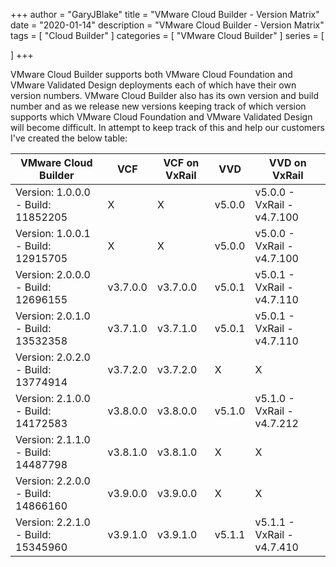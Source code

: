 +++
author = "GaryJBlake"
title = "VMware Cloud Builder - Version Matrix"
date = "2020-01-14"
description = "VMware Cloud Builder - Version Matrix"
tags = [
    "Cloud Builder"
]
categories = [
    "VMware Cloud Builder"
]
series = [

]
+++

VMware Cloud Builder supports both VMware Cloud Foundation and VMware Validated Design deployments each of which have their own version numbers. VMware Cloud Builder also has its own version and build number and as we release new versions keeping track of which version supports which VMware Cloud Foundation and VMware Validated Design will become difficult. In attempt to keep track of this and help our customers I've created the below table:

| VMware Cloud Builder               |    VCF    | VCF on VxRail |    VVD    | VVD on VxRail              |
| ---------------------------------- | --------- | ------------- | --------- | -------------------------- |
| Version: 1.0.0.0 - Build: 11852205 |     X     |       X       |  v5.0.0   | v5.0.0 - VxRail - v4.7.100 | 
| Version: 1.0.0.1 - Build: 12915705 |     X     |       X       |  v5.0.0   | v5.0.0 - VxRail - v4.7.100 | 
| Version: 2.0.0.0 - Build: 12696155 | v3.7.0.0	 |    v3.7.0.0   |	v5.0.1	 | v5.0.1 - VxRail - v4.7.110 |
| Version: 2.0.1.0 - Build: 13532358 | v3.7.1.0  |	  v3.7.1.0   |  v5.0.1   | v5.0.1 - VxRail - v4.7.110 |
| Version: 2.0.2.0 - Build: 13774914 | v3.7.2.0  |    v3.7.2.0   |     X     |              X             |
| Version: 2.1.0.0 - Build: 14172583 | v3.8.0.0  |    v3.8.0.0   |  v5.1.0   | v5.1.0 - VxRail - v4.7.212 |
| Version: 2.1.1.0 - Build: 14487798 | v3.8.1.0  |    v3.8.1.0   |     X     |              X             |
| Version: 2.2.0.0 - Build: 14866160 | v3.9.0.0  |    v3.9.0.0   |     X     |              X             |
| Version: 2.2.1.0 - Build: 15345960 | v3.9.1.0  |    v3.9.1.0   |  v5.1.1   | v5.1.1 - VxRail - v4.7.410 |